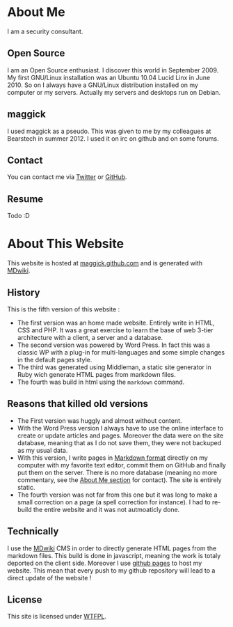 # About Me

I am a security consultant.

## Open Source

I am an Open Source enthusiast. I discover this world in September 2009. My
first GNU/Linux installation was an Ubuntu 10.04 Lucid Linx in June 2010. So on
I always have a GNU/Linux distribution installed on my computer or my servers.
Actually my servers and desktops run on Debian.

## maggick

I used maggick as a pseudo. This was given to me by my colleagues at Bearstech
in summer 2012. I used it on irc on github and on some forums.

## Contact

You can contact me via [Twitter](http://twitter.com/matthieukeller)
or [GitHub](http://github.com/maggick).

## Resume

Todo :D

# About This Website

This website is hosted at [maggick.github.com](http://maggick.github.com) and is
generated with [MDwiki](http://dynalon.github.io/mdwiki/#!index.md).

## History

This is the fifth version of this website :

* The first version was an home made website. Entirely write in HTML, CSS and PHP. It was a great exercise 
  to learn the base of web 3-tier architecture with a client, a server and a database.
* The second version was powered by Word Press. In fact this was a classic WP with a plug-in for 
  multi-languages and some simple changes in the default pages style.
* The third was generated using Middleman, a static site generator in Ruby wich
  generate HTML pages from markdown files.
* The fourth was build in html using the `markdown` command.

## Reasons that killed old versions

* The First version was huggly and almost without content.
* With the Word Press version I always have to use the online interface to create or update articles and pages.
  Moreover the data were on the site database, meaning that as I do not save them, they were not backuped as 
  my usual data.
* With this version, I write pages in [Markdown format](https://github.com/github/markup#readme) 
  directly on my computer with my favorite text editor, commit them on GitHub and finally put them on the server.
  There is no more database (meaning no more commentary, see the [About Me section](/about/me/#contact) for contact).
  The site is entirely static.
* The fourth version was not far from this one but it was long to make a small
  correction on a page (a spell correction for instance). I had to re-build the
  entire website and it was not autmoaticly done.

## Technically

I use the [MDwiki](http://dynalon.github.io/mdwiki/#!index.md) CMS in order to
directly generate HTML pages from the markdown files. This build is done in
javascript, meaning the work is totaly deported on the client side.
Moreover I use [github pages](http://pages.github.com/) to host my website. This
mean that every push to my github repository will lead to a direct update of the
website !

## License

This site is licensed under [WTFPL](http://www.wtfpl.net).

